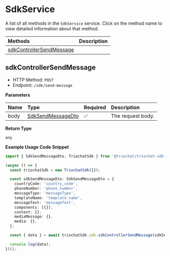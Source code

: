 # SdkService

A list of all methods in the `SdkService` service. Click on the method name to view detailed information about that method.

| Methods                                               | Description |
| :---------------------------------------------------- | :---------- |
| [sdkControllerSendMessage](#sdkcontrollersendmessage) |             |

## sdkControllerSendMessage

- HTTP Method: `POST`
- Endpoint: `/sdk/send-message`

**Parameters**

| Name | Type                                                | Required | Description       |
| :--- | :-------------------------------------------------- | :------- | :---------------- |
| body | [SdkSendMessageDto](../models/SdkSendMessageDto.md) | ✅       | The request body. |

**Return Type**

`any`

**Example Usage Code Snippet**

```typescript
import { SdkSendMessageDto, TriochatSdk } from '@triochat/triochat-sdk';

(async () => {
  const triochatSdk = new TriochatSdk({});

  const sdkSendMessageDto: SdkSendMessageDto = {
    countryCode: 'country_code',
    phoneNumber: 'phone_number',
    messageType: 'messageType',
    templateName: 'template_name',
    messageText: 'messageText',
    components: [{}],
    context: {},
    mediaMessage: {},
    media: {},
  };

  const { data } = await triochatSdk.sdk.sdkControllerSendMessage(sdkSendMessageDto);

  console.log(data);
})();
```

<!-- This file was generated by liblab | https://liblab.com/ -->

